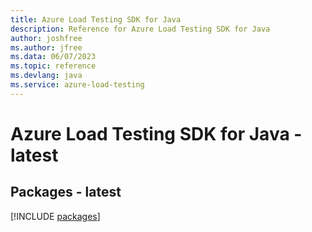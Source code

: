 ```yaml
---
title: Azure Load Testing SDK for Java
description: Reference for Azure Load Testing SDK for Java
author: joshfree
ms.author: jfree
ms.data: 06/07/2023
ms.topic: reference
ms.devlang: java
ms.service: azure-load-testing
---
```

# Azure Load Testing SDK for Java - latest
## Packages - latest
[!INCLUDE [packages](load-testing-index.md)]